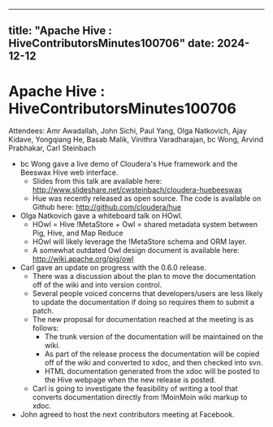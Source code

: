 ---

title: "Apache Hive : HiveContributorsMinutes100706"
date: 2024-12-12
----------------

# Apache Hive : HiveContributorsMinutes100706

Attendees: Amr Awadallah, John Sichi, Paul Yang, Olga Natkovich, Ajay Kidave, Yongqiang He, Basab Malik, Vinithra Varadharajan, bc Wong, Arvind Prabhakar, Carl Steinbach

* bc Wong gave a live demo of Cloudera's Hue framework and the Beeswax Hive web interface.
  + Slides from this talk are available here: <http://www.slideshare.net/cwsteinbach/cloudera-huebeeswax>
  + Hue was recently released as open source. The code is available on Github here: <http://github.com/cloudera/hue>
* Olga Natkovich gave a whiteboard talk on HOwl.
  + HOwl = Hive !MetaStore + Owl = shared metadata system between Pig, Hive, and Map Reduce
  + HOwl will likely leverage the !MetaStore schema and ORM layer.
  + A somewhat outdated Owl design document is available here: <http://wiki.apache.org/pig/owl>
* Carl gave an update on progress with the 0.6.0 release.
  + There was a discussion about the plan to move the documentation off of the wiki and into version control.
  + Several people voiced concerns that developers/users are less likely to update the documentation if doing so requires them to submit a patch.
  + The new proposal for documentation reached at the meeting is as follows:
    - The trunk version of the documentation will be maintained on the wiki.
    - As part of the release process the documentation will be copied off of the wiki and converted to xdoc, and then checked into svn.
    - HTML documentation generated from the xdoc will be posted to the Hive webpage when the new release is posted.
  + Carl is going to investigate the feasibility of writing a tool that converts documentation directly from !MoinMoin wiki markup to xdoc.
* John agreed to host the next contributors meeting at Facebook.

